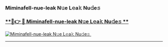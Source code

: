 ### Miminafell-nue-leak N𝚞e L𝚎a𝚔 Nu𝚍e𝚜   

### [ **🔗👉 🔴 Miminafell-nue-leak N𝚞e L𝚎a𝚔 Nu𝚍e𝚜 **](https://taap.it/xNRuk4)  

[![Miminafell-nue-leak N𝚞e L𝚎a𝚔 Nu𝚍e𝚜 ](https://i.imgur.com/0qMVB7G.gif)](https://taap.it/xNRuk4)  

___  
